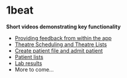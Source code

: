 # 1beat
**Short videos demonstrating key functionality**
- [Providing feedback from within the app](https://www.loom.com/share/c20f3edc5c994a0f97172e8710f9d924)
- [Theatre Scheduling and Theatre Lists](https://www.loom.com/share/85a94bd86c6a43d3b742c39e4aedfbfc)
- [Create patient file and admit patient](https://loom.com/share/de1817ce929d43bd8d865b944eaacfa3)
- [Patient lists](https://www.loom.com/share/2ae1a2e5e4574e95991c7c4d8f1e6edb)
- [Lab results](https://www.loom.com/share/697b98b2326347b59253556f961a3d6c)
- More to come...

